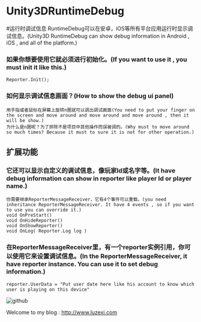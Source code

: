 ﻿# Unity3DRuntimeDebug

#运行时调试信息
  RuntimeDebug可以在安卓，iOS等所有平台应用运行时显示调试信息。(Unity3D RuntimeDebug can show debug information in Android , iOS , and all of the platform.)

### 如果你想要使用它就必须进行初始化。(If you want to use it , you must init it like this.)
    Reporter.Init();

### 如何显示调试信息画面？(How to show the debug ui panel)
    用手指或者鼠标在屏幕上旋转n圈就可以调出调试画面(You need to put your finger on the screen and move around and move around and move around , then it will be show.)
    为什么是n圈呢？为了排除不是项目中其他操作而误被调的。(Why must to move around so much times? Because it must to sure it is not for other operation.)

扩展功能
----------------
### 它还可以显示自定义的调试信息，像玩家Id或名字等。(It have debug information can show in reporter like player Id or player name.)
    你需要继承ReporterMessageReceiver，它有4个事件可以重载。(you need inheritance ReporterMessageReceiver. It have 4 events , so if you want to use you can override it.)
    void OnPreStart()
    void OnHideReporter()
    void OnShowReporter()
    void OnLog( Reporter.Log log )

### 在ReporterMessageReceiver里，有一个reporter实例引用，你可以使用它来设置调试信息。(In the ReporterMessageReceiver, it have reporter instance. You can use it to set debug information.)
    reporter.UserData = "Put user date here like his account to know which user is playing on this device"

![github](https://github.com/luzexi/Unity3DRuntimeDebug/blob/master/demoImg.jpg "img")

Welcome to my blog : http://www.luzexi.com
